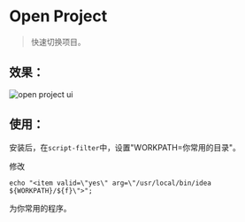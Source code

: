 Open Project
======
> 快速切换项目。

## 效果：

![open project ui][1]

## 使用：

安装后，在`script-filter`中，设置"WORKPATH=你常用的目录"。

修改

	echo "<item valid=\"yes\" arg=\"/usr/local/bin/idea ${WORKPATH}/${f}\">";
	
为你常用的程序。

  [1]: http://static.oschina.net/uploads/space/2014/0328/065846_88r3_190591.png